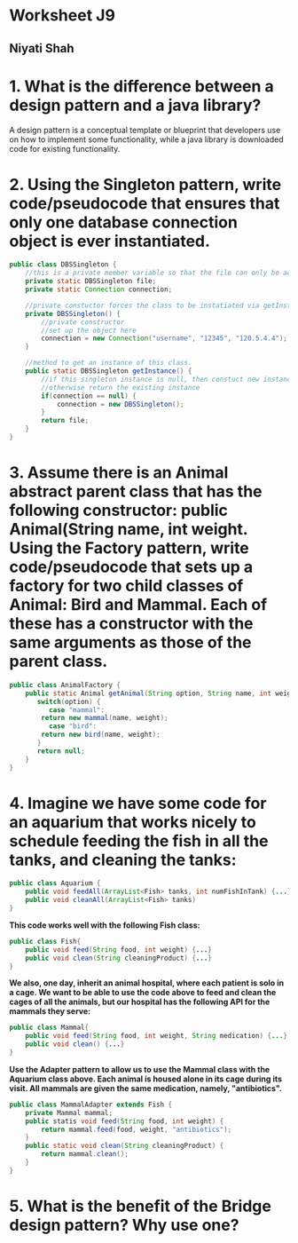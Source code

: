 # Worksheet J9
## Niyati Shah

# 1. What is the difference between a design pattern and a java library?
A design pattern is a conceptual template or blueprint that developers use on how to implement some functionality, while a java library is downloaded code for existing functionality.

# 2. Using the Singleton pattern, write code/pseudocode that ensures that only one database connection object is ever instantiated.
```java
public class DBSSingleton {
	//this is a private member variable so that the file can only be accessed through the getInstance() method.
	private static DBSSingleton file;
	private static Connection connection;

	//private constuctor forces the class to be instatiated via getInstance method.
	private DBSSingleton() {
		//private constructor
		//set up the object here
		connection = new Connection("username", "12345", "120.5.4.4");
	}

	//method to get an instance of this class.
	public static DBSSingleton getInstance() {
		//if this singleton instance is null, then constuct new instance.
		//otherwise return the existing instance
		if(connection == null) {
			connection = new DBSSingleton();
		}
		return file;
	}
}
```

# 3. Assume there is an Animal abstract parent class that has the following constructor: public Animal(String name, int weight. Using the Factory pattern, write code/pseudocode that sets up a factory for two child classes of Animal: Bird and Mammal. Each of these has a constructor with the same arguments as those of the parent class.
```java
public class AnimalFactory {
	public static Animal getAnimal(String option, String name, int weight) {
	   switch(option) {
	      case "mammal":
		return new mammal(name, weight);
	      case "bird":
		return new bird(name, weight);
	   }
	   return null;
	}
}		
```

# 4. Imagine we have some code for an aquarium that works nicely to schedule feeding the fish in all the tanks, and cleaning the tanks:
```java
public class Aquarium {
	public void feedAll(ArrayList<Fish> tanks, int numFishInTank) {...}
	public void cleanAll(ArrayList<Fish> tanks)
}
```
**This code works well with the following Fish class:**
```java
public class Fish{
	public void feed(String food, int weight) {...}
	public void clean(String cleaningProduct) {...}
}
```
**We also, one day, inherit an animal hospital, where each patient is solo in a cage. We want to be able to use the code above to feed and clean the cages of all the animals, but our hospital has the following API for the mammals they serve:**
```java
public class Mammal{
	public void feed(String food, int weight, String medication) {...}
	public void clean() {...}
}
```
**Use the Adapter pattern to allow us to use the Mammal class with the Aquarium class above. Each animal is housed alone in its cage during its visit. All mammals are given the same medication, namely, "antibiotics".**
```java
public class MammalAdapter extends Fish {
	private Mammal mammal;
	public statis void feed(String food, int weight) {
		return mammal.feed(food, weight, "antibiotics");
	}
	public static void clean(String cleaningProduct) {
		return mammal.clean();
	}
}
```

# 5. What is the benefit of the Bridge design pattern? Why use one?
